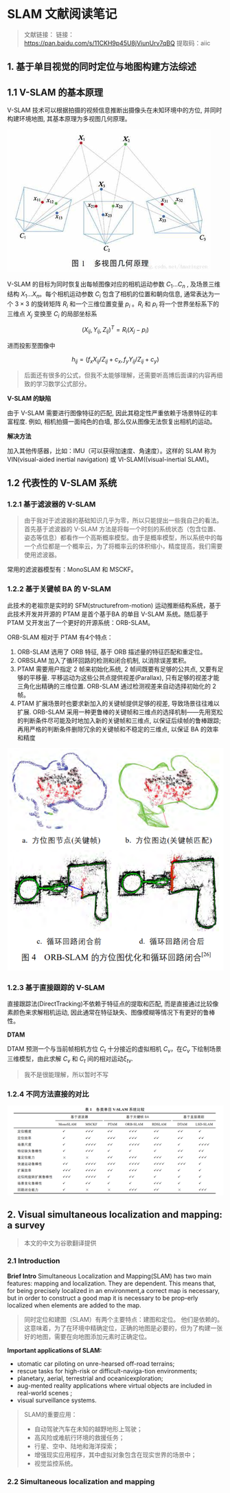 # SLAM 文献阅读笔记

>文献链接：
>链接：https://pan.baidu.com/s/11CKH9p45U8jViunUrv7qBQ 
>提取码：aiic 

## 1. 基于单目视觉的同时定位与地图构建方法综述

## 1.1 V-SLAM 的基本原理

V-SLAM 技术可以根据拍摄的视频信息推断出摄像头在未知环境中的方位, 并同时构建环境地图, 其基本原理为多视图几何原理。

![ ](pics/1.jpg)

V-SLAM 的目标为同时恢复出每帧图像对应的相机运动参数 $C_1 ... C_n$ , 及场景三维结构 $X_1 ... X_n$。每个相机运动参数 $C_i$ 包含了相机的位置和朝向信息, 通常表达为一个 $3 \times 3$ 的旋转矩阵 $R_i$ 和一个三维位置变量 $p_i$ 。$R_i$ 和 $p_i$ 将一个世界坐标系下的三维点 $X_j$ 变换至 $C_i$ 的局部坐标系

$$
\begin{equation}
    (X_{ij},Y_{ij},Z_{ij})^T = R_i(X_j - p_i)
\end{equation}
$$

进而投影至图像中

$$
\begin{equation}
    h_{ij} = (f_xX_{ij}/Z_{ij} + c_x, f_yY_{ij}/Z_{ij} + c_y)
\end{equation}
$$

>后面还有很多的公式，但我不太能够理解，还需要听高博后面课的内容再细致的学习数学公式部分。

**V-SLAM 的缺陷**

由于 V-SLAM 需要进行图像特征的匹配, 因此其稳定性严重依赖于场景特征的丰富程度. 例如, 相机拍摄一面纯色的白墙, 那么仅从图像无法恢复出相机的运动。

**解决方法**

加入其他传感器，比如：IMU（可以获得加速度、角速度）。这样的 SLAM 称为 VIN(visual-aided inertial navigation) 或 VI-SLAM((visual-inertial SLAM)。

## 1.2 代表性的 V-SLAM 系统

### 1.2.1 基于滤波器的 V-SLAM

> 由于我对于滤波器的基础知识几乎为零，所以只能提出一些我自己的看法。首先基于滤波器的 V-SLAM 方法是将每一个时刻的系统状态（包含位置、姿态等信息）都看作一个高斯概率模型。由于是概率模型，所以系统中的每一个点位都是一个概率云，为了将概率云的体积缩小，精度提高，我们需要使用滤波器。

常用的滤波器模型有：MonoSLAM 和 MSCKF。

### 1.2.2 基于关键帧 BA 的 V-SLAM

此技术的老祖宗是实时的 SFM(structurefrom-motion) 运动推断结构系统，基于此技术开发并开源的 PTAM 是首个基于BA 的单目 V-SLAM 系统。随后基于 PTAM 又开发出了一个更好的开源系统：ORB-SLAM。

ORB-SLAM 相对于 PTAM 有4个特点：

1. ORB-SLAM 选用了 ORB 特征, 基于 ORB 描述量的特征匹配和重定位。
2. ORBSLAM 加入了循环回路的检测和闭合机制, 以消除误差累积。
3. PTAM 需要用户指定 2 帧来初始化系统, 2 帧间既要有足够的公共点, 又要有足够的平移量. 平移运动为这些公共点提供视差(Parallax), 只有足够的视差才能三角化出精确的三维位置. ORB-SLAM 通过检测视差来自动选择初始化的 2 帧。
4. PTAM 扩展场景时也要求新加入的关键帧提供足够的视差, 导致场景往往难以扩展. ORB-SLAM 采用一种更鲁棒的关键帧和三维点的选择机制——先用宽松的判断条件尽可能及时地加入新的关键帧和三维点, 以保证后续帧的鲁棒跟踪; 再用严格的判断条件删除冗余的关键帧和不稳定的三维点, 以保证 BA 的效率和精度

![ ](pics/2.png)

### 1.2.3 基于直接跟踪的 V-SLAM

直接跟踪法(DirectTracking)不依赖于特征点的提取和匹配, 而是直接通过比较像素颜色来求解相机运动, 因此通常在特征缺失、图像模糊等情况下有更好的鲁棒性。

**DTAM**

DTAM 预测一个与当前帧相机方位 $C_t$ 十分接近的虚拟相机 $C_v$，在$C_v$ 下绘制场景三维模型，由此求解 $C_v$ 和 $C_t$ 间的相对运动$\xi_{tv}$. 

>我不是很能理解，所以暂时不写

### 1.2.4 不同方法直接的对比

![ ](pics/3.png)

## 2. Visual simultaneous localization and mapping: a survey

>本文的中文为谷歌翻译提供

### 2.1 Introduction

**Brief Intro**
Simultaneous Localization and Mapping(SLAM) has two main features: mapping and localization. They are dependent. This means that, for being precisely localized in an environment,a correct map is necessary, but in order to construct a good map it is necessary to be prop-erly localized when elements are added to the map.

>同时定位和建图（SLAM）有两个主要特点：建图和定位。 他们是依赖的。 这意味着，为了在环境中精确定位，正确的地图是必要的，但为了构建一张好的地图，需要在向地图添加元素时正确定位。

**Important applications of SLAM:**

* utomatic car piloting on unre-hearsed off-road terrains;
* rescue tasks for high-risk or difficult-naviga-tion environments;
* planetary, aerial, terrestrial and oceanicexploration;
* aug-mented reality applications where virtual objects are included in real-world scenes ;
* visual surveillance systems.


>SLAM的重要应用：
>* 自动驾驶汽车在未知的越野地形上驾驶；
>* 高风险或难航行环境的救援任务；
>* 行星、空中、陆地和海洋探索；
>* 增强现实应用程序，其中虚拟对象包含在现实世界的场景中；
>* 视觉监控系统。

### 2.2 Simultaneous localization and mapping
